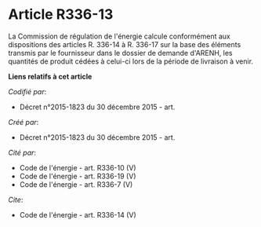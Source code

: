 # Article R336-13

La Commission de régulation de l'énergie calcule conformément aux dispositions des articles R. 336-14 à R. 336-17 sur la base
des éléments transmis par le fournisseur dans le dossier de demande d'ARENH, les quantités de produit cédées à celui-ci lors
de la période de livraison à venir.

**Liens relatifs à cet article**

_Codifié par_:

  - Décret n°2015-1823 du 30 décembre 2015 - art.

_Créé par_:

  - Décret n°2015-1823 du 30 décembre 2015 - art.

_Cité par_:

  - Code de l'énergie - art. R336-10 (V)
  - Code de l'énergie - art. R336-19 (V)
  - Code de l'énergie - art. R336-7 (V)

_Cite_:

  - Code de l'énergie - art. R336-14 (V)
